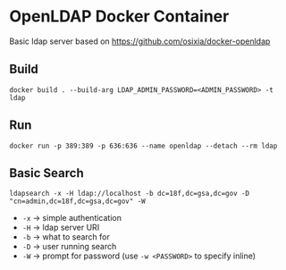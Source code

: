 OpenLDAP Docker Container
=========================

Basic ldap server based on https://github.com/osixia/docker-openldap

Build
-----

`docker build . --build-arg LDAP_ADMIN_PASSWORD=<ADMIN_PASSWORD> -t ldap`

Run
---

`docker run -p 389:389 -p 636:636 --name openldap --detach --rm ldap`

Basic Search
------------

`ldapsearch -x -H ldap://localhost -b dc=18f,dc=gsa,dc=gov -D "cn=admin,dc=18f,dc=gsa,dc=gov" -W`

* `-x` -> simple authentication
* `-H` -> ldap server URI
* `-b` -> what to search for
* `-D` -> user running search
* `-W` -> prompt for password (use `-w <PASSWORD>` to specify inline)
